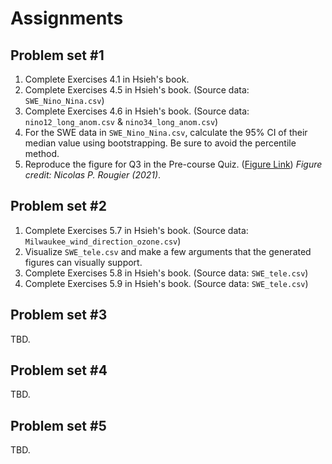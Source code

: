# Assignments

## Problem set #1

1. Complete Exercises 4.1 in Hsieh's book.
2. Complete Exercises 4.5 in Hsieh's book. (Source data: `SWE_Nino_Nina.csv`)
3. Complete Exercises 4.6 in Hsieh's book. (Source data: `nino12_long_anom.csv` & `nino34_long_anom.csv`)
4. For the SWE data in `SWE_Nino_Nina.csv`, calculate the 95% CI of their median value using bootstrapping. Be sure to avoid the percentile method.
5. Reproduce the figure for Q3 in the Pre-course Quiz. ([Figure Link](https://drive.google.com/file/d/15WejYTcSHDGM3VNoX32WaD5r8l-BNNF-/view?usp=sharing)) *Figure credit: Nicolas P. Rougier (2021)*.

## Problem set #2

1. Complete Exercises 5.7 in Hsieh's book. (Source data: `Milwaukee_wind_direction_ozone.csv`)
2. Visualize `SWE_tele.csv` and make a few arguments that the generated figures can visually support.
3. Complete Exercises 5.8 in Hsieh's book. (Source data: `SWE_tele.csv`)
4. Complete Exercises 5.9 in Hsieh's book. (Source data: `SWE_tele.csv`)

## Problem set #3

TBD.

## Problem set #4

TBD.

## Problem set #5

TBD.

<!-- Complete Exercises 4.2, 4.3, 4.5, and 4.6 in Hsieh's book.

## Problem set #2

Complete Exercises 5.2, 5.6, 5.7, and 5.9 in Hsieh's book.

## Problem set #3

Complete Exercises 6.5, 6.6, and 8.1 in Hsieh's book.

## Problem set #4

1. Complete Exercise 12.1 in Hsieh's book.
2. Following the first question, use the support vector machine to classify the forest types in the given dataset. Feel free to choose one-versus-the-rest or one-versus-one approach (and specify your choice). Train using the first two predictors and compare the results with the linear discriminant analysis.
3. Generate a synthetic signal with added noise $y = \sin x + 0.5 \times \mathcal{N}(0, 1)$ and collect 40 data points that are distributed within the range $x = [0, 4\pi]$. Now use (a) ridge regression, (b) kernel ridge regression, and (c) Gaussian progress regression to model the data and give the prediction at the range $x = [0, 8\pi]$ with visualization. Describe and justify your kernel selection and hyperparameter tuning process whenever necessary. Compare the results from three regression methods.

## Problem set #5

Complete the following exercises in Hsieh's book with the specified requirements:

1. Exercise 14.2, including (c)
2. Exercise 12.5, but develop two prediction models instead of one. One of the models must be a random forest or a boosting model.
3. Exercise 14.4, including (b) -->